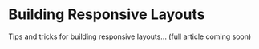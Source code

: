 # Building Responsive Layouts

Tips and tricks for building responsive layouts... (full article coming soon) 